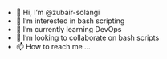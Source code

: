 - 👋 Hi, I’m @zubair-solangi
- 👀 I’m interested in bash scripting
- 🌱 I’m currently learning DevOps
- 💞️ I’m looking to collaborate on bash scripts
- 📫 How to reach me ...

<!---
zubair-solangi/zubair-solangi is a ✨ special ✨ repository because its `README.md` (this file) appears on your GitHub profile.
You can click the Preview link to take a look at your changes.
--->
